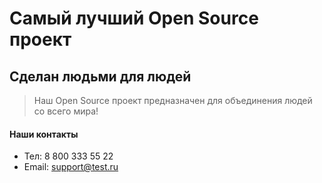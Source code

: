 # Самый лучший Open Source проект

## Сделан людьми для людей

> Наш Open Source проект предназначен для объединения людей со всего мира!
#### Наши контакты
* Тел: 8 800 333 55 22
* Email: support@test.ru
